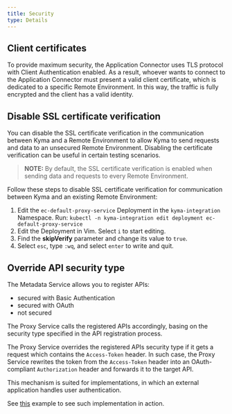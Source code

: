```yaml
---
title: Security
type: Details
---
```


## Client certificates

To provide maximum security, the Application Connector uses TLS protocol with Client Authentication enabled. As a result, whoever wants to connect to the Application Connector must present a valid client certificate, which is dedicated to a specific Remote Environment. In this way, the traffic is fully encrypted and the client has a valid identity.

## Disable SSL certificate verification

You can disable the SSL certificate verification in the communication between Kyma and a Remote Environment to allow Kyma to send requests and data to an unsecured Remote Environment. Disabling the certificate verification can be useful in certain testing scenarios.

>**NOTE:** By default, the SSL certificate verification is enabled when sending data and requests to every Remote Environment.

Follow these steps to disable SSL certificate verification for communication between Kyma and an existing Remote Environment:

  1. Edit the `ec-default-proxy-service` Deployment in the `kyma-integration` Namespace. Run:
    ```
    kubectl -n kyma-integration edit deployment ec-default-proxy-service
    ```
  2. Edit the Deployment in Vim. Select `i` to start editing.
  3. Find the **skipVerify** parameter and change its value to `true`.
  4. Select `esc`, type `:wq`, and select `enter` to write and quit.

## Override API security type

The Metadata Service allows you to register APIs:
- secured with Basic Authentication
- secured with OAuth
- not secured

The Proxy Service calls the registered APIs accordingly, basing on the security type specified in the API registration process.

The Proxy Service overrides the registered APIs security type if it gets a request which contains the `Access-Token` header. In such case, the Proxy Service rewrites the token from the `Access-Token` header into an OAuth-compliant `Authorization` header and forwards it to the target API.

This mechanism is suited for implementations, in which an external application handles user authentication.

See [this](https://github.com/kyma-project/examples/tree/master/call-ec) example to see such implementation in action.
